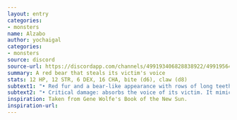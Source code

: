 ```yaml
---
layout: entry
categories:
- monsters
name: Alzabo
author: yochaigal
categories:
- monsters
source: discord
source-url: https://discordapp.com/channels/499193406828838922/499195645131882506/730565162825809940
summary: A red bear that steals its victim's voice
stats: 12 HP, 12 STR, 6 DEX, 16 CHA, bite (d6), claw (d8)
subtext1: "• Red fur and a bear-like appearance with rows of long teeth and large, sharp claws."
subtext2: "• Critical damage: absorbs the voice of its victim. It mimics their speech to lure loved ones to their doom."
inspiration: Taken from Gene Wolfe's Book of the New Sun.
inspiration-url:
---
```

